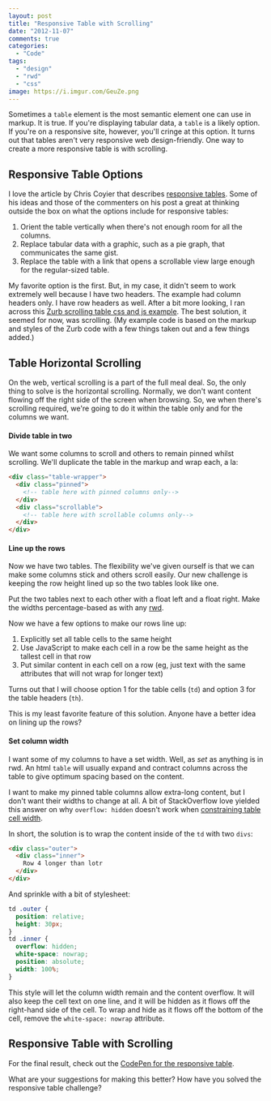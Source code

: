 ```yaml
---
layout: post
title: "Responsive Table with Scrolling"
date: "2012-11-07"
comments: true
categories:
  - "Code"
tags:
  - "design"
  - "rwd"
  - "css"
image: https://i.imgur.com/GeuZe.png
---
```


Sometimes a `table` element is the most semantic element one can use in markup.  It is true.  If you're displaying tabular data, a `table` is a likely option.  If you're on a responsive site, however, you'll cringe at this option.  It turns out that tables aren't very responsive web design-friendly.  One way to create a more responsive table is with scrolling.

<!--more-->

## Responsive Table Options

I love the article by Chris Coyier that describes [responsive tables](http://css-tricks.com/responsive-data-tables/).  Some of his ideas and those of the commenters on his post a great at thinking outside the box on what the options include for responsive tables:

1. Orient the table vertically when there's not enough room for all the columns.
2. Replace tabular data with a graphic, such as a pie graph, that communicates the same gist.
3. Replace the table with a link that opens a scrollable view large enough for the regular-sized table.

My favorite option is the first.  But, in my case, it didn't seem to work extremely well because I have two headers.  The example had column headers only.  I have row headers as well.  After a bit more looking, I ran across this [Zurb scrolling table css and js example](http://www.zurb.com/playground/playground/responsive-tables/).  The best solution, it seemed for now, was scrolling.  (My example code is based on the markup and styles of the Zurb code with a few things taken out and a few things added.)

## Table Horizontal Scrolling

On the web, vertical scrolling is a part of the full meal deal.  So, the only thing to solve is the horizontal scrolling.  Normally, we don't want content flowing off the right side of the screen when browsing.  So, we when there's scrolling required, we're going to do it within the table only and for the columns we want.

#### Divide table in two

We want some columns to scroll and others to remain pinned whilst scrolling.  We'll duplicate the table in the markup and wrap each, a la:

```html
<div class="table-wrapper">
  <div class="pinned">
    <!-- table here with pinned columns only-->
  </div>
  <div class="scrollable">
    <!-- table here with scrollable columns only-->
  </div>
</div>
```

#### Line up the rows

Now we have two tables.  The flexibility we've given ourself is that we can make some columns stick and others scroll easily.  Our new challenge is keeping the row height lined up so the two tables look like one.

Put the two tables next to each other with a float left and a float right.  Make the widths percentage-based as with any [rwd](http://en.wikipedia.org/wiki/Responsive_web_design).

Now we have a few options to make our rows line up:

1. Explicitly set all table cells to the same height
2. Use JavaScript to make each cell in a row be the same height as the tallest cell in that row
3. Put similar content in each cell on a row (eg, just text with the same attributes that will not wrap for longer text)

Turns out that I will choose option 1 for the table cells (`td`) and option 3 for the table headers (`th`).

This is my least favorite feature of this solution.  Anyone have a better idea on lining up the rows?

#### Set column width

I want some of my columns to have a set width.  Well, as *set* as anything is in rwd.  An html `table` will usually expand and contract columns across the table to give optimum spacing based on the content.

I want to make my pinned table columns allow extra-long content, but I don't want their widths to change at all.  A bit of StackOverflow love yielded this answer on why `overflow: hidden` doesn't work when [constraining table cell width](http://stackoverflow.com/a/7570613/118561).

In short, the solution is to wrap the content inside of the `td` with two `divs`:

```html
<div class="outer">
  <div class="inner">
    Row 4 longer than lotr
  </div>
</div>
```

And sprinkle with a bit of stylesheet:

```css
td .outer {
  position: relative;
  height: 30px;
}
td .inner {
  overflow: hidden;
  white-space: nowrap;
  position: absolute;
  width: 100%;
}
```

This style will let the column width remain and the content overflow.  It will also keep the cell text on one line, and it will be hidden as it flows off the right-hand side of the cell.  To wrap and hide as it flows off the bottom of the cell, remove the `white-space: nowrap` attribute.

## Responsive Table with Scrolling

For the final result, check out the [CodePen for the responsive table](http://codepen.io/jaketrent/pen/CcboI).

What are your suggestions for making this better?  How have you solved the responsive table challenge?


